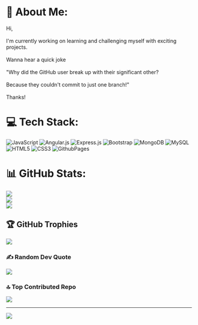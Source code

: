 # 💫 About Me:
Hi,<br><br>I'm currently working on learning and challenging myself with exciting projects.<br><br>Wanna hear a quick joke<br><br>"Why did the GitHub user break up with their significant other?<br><br>Because they couldn't commit to just one branch!"<br><br>Thanks!


# 💻 Tech Stack:
![JavaScript](https://img.shields.io/badge/javascript-%23323330.svg?style=for-the-badge&logo=javascript&logoColor=%23F7DF1E) ![Angular.js](https://img.shields.io/badge/angular.js-%23E23237.svg?style=for-the-badge&logo=angularjs&logoColor=white) ![Express.js](https://img.shields.io/badge/express.js-%23404d59.svg?style=for-the-badge&logo=express&logoColor=%2361DAFB) ![Bootstrap](https://img.shields.io/badge/bootstrap-%238511FA.svg?style=for-the-badge&logo=bootstrap&logoColor=white) ![MongoDB](https://img.shields.io/badge/MongoDB-%234ea94b.svg?style=for-the-badge&logo=mongodb&logoColor=white) ![MySQL](https://img.shields.io/badge/mysql-%2300000f.svg?style=for-the-badge&logo=mysql&logoColor=white) ![HTML5](https://img.shields.io/badge/html5-%23E34F26.svg?style=for-the-badge&logo=html5&logoColor=white) ![CSS3](https://img.shields.io/badge/css3-%231572B6.svg?style=for-the-badge&logo=css3&logoColor=white) ![GithubPages](https://img.shields.io/badge/github%20pages-121013?style=for-the-badge&logo=github&logoColor=white)
# 📊 GitHub Stats:
![](https://github-readme-stats.vercel.app/api?username=kanishk1000&theme=dark&hide_border=false&include_all_commits=false&count_private=false)<br/>
![](https://github-readme-streak-stats.herokuapp.com/?user=kanishk1000&theme=dark&hide_border=false)<br/>
![](https://github-readme-stats.vercel.app/api/top-langs/?username=kanishk1000&theme=dark&hide_border=false&include_all_commits=false&count_private=false&layout=compact)

## 🏆 GitHub Trophies
![](https://github-profile-trophy.vercel.app/?username=kanishk1000&theme=radical&no-frame=false&no-bg=true&margin-w=4)

### ✍️ Random Dev Quote
![](https://quotes-github-readme.vercel.app/api?type=horizontal&theme=radical)

### 🔝 Top Contributed Repo
![](https://github-contributor-stats.vercel.app/api?username=kanishk1000&limit=5&theme=dark&combine_all_yearly_contributions=true)

---
[![](https://visitcount.itsvg.in/api?id=kanishk1000&icon=0&color=0)](https://visitcount.itsvg.in)

<!-- Proudly created with GPRM ( https://gprm.itsvg.in ) -->
